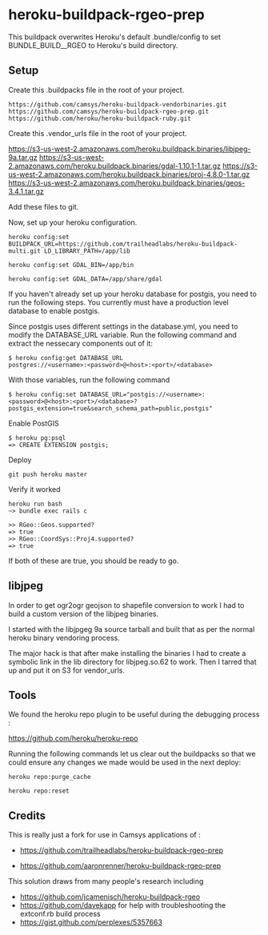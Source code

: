 # heroku-buildpack-rgeo-prep

This buildpack overwrites Heroku's default .bundle/config to set BUNDLE_BUILD__RGEO to Heroku's build directory.

## Setup

Create this .buildpacks file in the root of your project.

    https://github.com/camsys/heroku-buildpack-vendorbinaries.git
    https://github.com/camsys/heroku-buildpack-rgeo-prep.git
    https://github.com/heroku/heroku-buildpack-ruby.git

Create this .vendor_urls file in the root of your project.

https://s3-us-west-2.amazonaws.com/heroku.buildpack.binaries/libjpeg-9a.tar.gz
https://s3-us-west-2.amazonaws.com/heroku.buildpack.binaries/gdal-1.10.1-1.tar.gz
https://s3-us-west-2.amazonaws.com/heroku.buildpack.binaries/proj-4.8.0-1.tar.gz
https://s3-us-west-2.amazonaws.com/heroku.buildpack.binaries/geos-3.4.1.tar.gz

Add these files to git.

Now, set up your heroku configuration.

    heroku config:set BUILDPACK_URL=https://github.com/trailheadlabs/heroku-buildpack-multi.git LD_LIBRARY_PATH=/app/lib

    heroku config:set GDAL_BIN=/app/bin
    
    heroku config:set GDAL_DATA=/app/share/gdal
    
If you haven't already set up your heroku database for postgis, you need to run the following steps. You currently must have a production level database to enable postgis.

Since postgis uses different settings in the database.yml, you need to modify the DATABASE_URL variable. Run the following command and extract the nessecary components out of it:

    $ heroku config:get DATABASE_URL 
    postgres://<username>:<password>@<host>:<port>/<database>

With those variables, run the following command

    $ heroku config:set DATABASE_URL="postgis://<username>:<password>@<host>:<port>/<database>?postgis_extension=true&search_schema_path=public,postgis"

Enable PostGIS

    $ heroku pg:psql
    => CREATE EXTENSION postgis;

Deploy

    git push heroku master
    
Verify it worked

    heroku run bash
    ~> bundle exec rails c

    >> RGeo::Geos.supported?
    => true
    >> RGeo::CoordSys::Proj4.supported?
    => true

If both of these are true, you should be ready to go.

## libjpeg

In order to get ogr2ogr geojson to shapefile conversion to work I had to build a custom version of the libjpeg binaries.

I started with the libjpgeg 9a source tarball and built that as per the normal heroku binary vendoring process.

The major hack is that after make installing the binaries I had to create a symbolic link in the lib directory for libjpeg.so.62 to work. Then I tarred that up and put it on S3 for vendor_urls.

## Tools

We found the heroku repo plugin to be useful during the debugging process :

https://github.com/heroku/heroku-repo

Running the following commands let us clear out the buildpacks so that we could ensure any changes we made would be used in the next deploy:

    heroku repo:purge_cache
    
    heroku repo:reset
    
## Credits

This is really just a fork for use in Camsys applications of :

* https://github.com/trailheadlabs/heroku-buildpack-rgeo-prep

* https://github.com/aaronrenner/heroku-buildpack-rgeo-prep

This solution draws from many people's research including

* https://github.com/jcamenisch/heroku-buildpack-rgeo
* https://github.com/davekapp for help with troubleshooting the extconf.rb build process
* https://gist.github.com/perplexes/5357663
